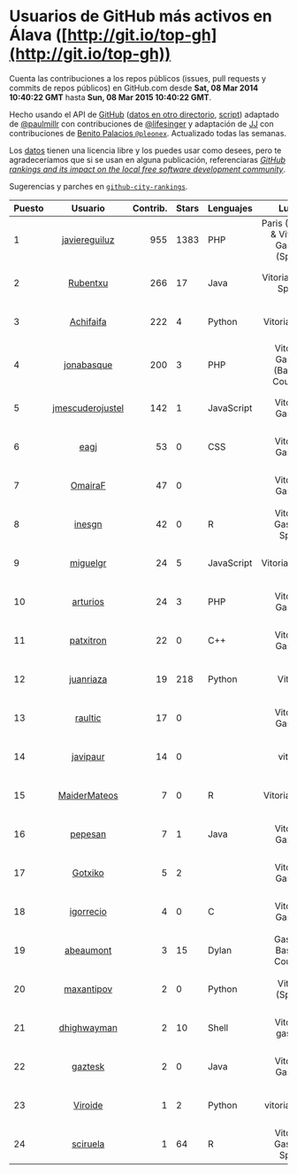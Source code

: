 # Usuarios de GitHub más activos en Álava ([http://git.io/top-gh](http://git.io/top-gh))



  Cuenta las contribuciones a los repos públicos (issues, pull requests y commits de repos públicos) en GitHub.com desde  **Sat, 08 Mar 2014 10:40:22 GMT** hasta **Sun, 08 Mar 2015 10:40:22 GMT**.

  Hecho usando el API de [GitHub](http://github.com) ([datos en otro directorio](https://github.com/JJ/top-github-users-data/tree/master/data), [script](https://github.com/JJ/top-github-users)) adaptado de [@paulmillr](https://github.com/paulmillr) con contribuciones de [@lifesinger](https://github.com/lifesinger) y adaptación de [JJ](http://jj.github.io) con contribuciones de [Benito Palacios `@pleonex`](http://github.com/pleonex). Actualizado todas las semanas.

  Los [datos](https://github.com/JJ/top-github-users-data/tree/master/data) tienen una licencia libre y los puedes usar como desees, pero te agradeceríamos que si se usan en alguna publicación, referenciaras [*GitHub rankings and its impact on the local free software development community*](https://thewinnower.com/papers/github-rankings-and-its-impact-on-the-local-free-software-development-community).

  Sugerencias y parches en [`github-city-rankings`](http://github.com/JJ/github-city-rankings).


| Puesto   |  Usuario  |Contrib.| Stars | Lenguajes   |      Lugar      |  Avatar  |
|----------|:---------:|-------:|-------|-------------|:---------------:|----------|
| 1 | [javiereguiluz](https://github.com/javiereguiluz) | 955 | 1383 | PHP | Paris (France) & Vitoria-Gasteiz (Spain) | <img src='https://avatars0.githubusercontent.com/u/73419?v=3&s=64' width='64' height='64' title='Javier Eguiluz'> |
| 2 | [Rubentxu](https://github.com/Rubentxu) | 266 | 17 | Java | Vitoria (Alava, Spain) | <img src='https://avatars0.githubusercontent.com/u/604924?v=3&s=64' width='64' height='64' title='Ruben Dario'> |
| 3 | [Achifaifa](https://github.com/Achifaifa) | 222 | 4 | Python | Vitoria, Spain | <img src='https://avatars1.githubusercontent.com/u/5968349?v=3&s=64' width='64' height='64' title='Yuri Numerov'> |
| 4 | [jonabasque](https://github.com/jonabasque) | 200 | 3 | PHP | Vitoria-Gasteiz (Basque Country) | <img src='https://avatars3.githubusercontent.com/u/1707606?v=3&s=64' width='64' height='64' title='Jona'> |
| 5 | [jmescuderojustel](https://github.com/jmescuderojustel) | 142 | 1 | JavaScript | Vitoria-Gasteiz | <img src='https://avatars3.githubusercontent.com/u/4746474?v=3&s=64' width='64' height='64' title='Jesús María Escudero'> |
| 6 | [eagj](https://github.com/eagj) | 53 | 0 | CSS | Vitoria-Gasteiz | <img src='https://avatars0.githubusercontent.com/u/6786414?v=3&s=64' width='64' height='64' title='Enrique Alejandro García Jiménez'> |
| 7 | [OmairaF](https://github.com/OmairaF) | 47 | 0 |  | Vitoria-Gasteiz | <img src='https://avatars2.githubusercontent.com/u/10741516?v=3&s=64' width='64' height='64' title='Omaira'> |
| 8 | [inesgn](https://github.com/inesgn) | 42 | 0 | R | Vitoria-Gasteiz, Spain | <img src='https://avatars2.githubusercontent.com/u/7416721?v=3&s=64' width='64' height='64' title='Ines'> |
| 9 | [miguelgr](https://github.com/miguelgr) | 24 | 5 | JavaScript | Vitoria/Madrid | <img src='https://avatars3.githubusercontent.com/u/1484589?v=3&s=64' width='64' height='64' title='Miguel García'> |
| 10 | [arturios](https://github.com/arturios) | 24 | 3 | PHP | Vitoria-Gasteiz | <img src='https://avatars3.githubusercontent.com/u/1016176?v=3&s=64' width='64' height='64' title='Arturo Ríos'> |
| 11 | [patxitron](https://github.com/patxitron) | 22 | 0 | C++ | Vitoria-Gasteiz | <img src='https://avatars2.githubusercontent.com/u/6142948?v=3&s=64' width='64' height='64' title='Francisco José Lazur'> |
| 12 | [juanriaza](https://github.com/juanriaza) | 19 | 218 | Python | Vitoria | <img src='https://avatars2.githubusercontent.com/u/554079?v=3&s=64' width='64' height='64' title='Juan Riaza'> |
| 13 | [raultic](https://github.com/raultic) | 17 | 0 |  | Vitoria-Gasteiz | <img src='https://avatars1.githubusercontent.com/u/9990426?v=3&s=64' width='64' height='64' title='Raúl Pérez'> |
| 14 | [javipaur](https://github.com/javipaur) | 14 | 0 |  | vitoria | <img src='https://avatars1.githubusercontent.com/u/3490928?v=3&s=64' width='64' height='64' title='Javier Palacio'> |
| 15 | [MaiderMateos](https://github.com/MaiderMateos) | 7 | 0 | R | Vitoria, Spain | <img src='https://avatars1.githubusercontent.com/u/10981227?v=3&s=64' width='64' height='64' title='Maider Mateos'> |
| 16 | [pepesan](https://github.com/pepesan) | 7 | 1 | Java | Vitoria-Gazteiz | <img src='https://avatars2.githubusercontent.com/u/917451?v=3&s=64' width='64' height='64' title='David Vaquero'> |
| 17 | [Gotxiko](https://github.com/Gotxiko) | 5 | 2 |  | Vitoria-Gasteiz | <img src='https://avatars1.githubusercontent.com/u/416493?v=3&s=64' width='64' height='64' title='Gotzon'> |
| 18 | [igorrecio](https://github.com/igorrecio) | 4 | 0 | C | Vitoria-Gasteiz | <img src='https://avatars0.githubusercontent.com/u/5596152?v=3&s=64' width='64' height='64' title='Igor Recio'> |
| 19 | [abeaumont](https://github.com/abeaumont) | 3 | 15 | Dylan | Gasteiz, Basque Country | <img src='https://avatars3.githubusercontent.com/u/80059?v=3&s=64' width='64' height='64' title='Alfredo Beaumont'> |
| 20 | [maxantipov](https://github.com/maxantipov) | 2 | 0 | Python | Vitoria (Spain) | <img src='https://avatars0.githubusercontent.com/u/3696461?v=3&s=64' width='64' height='64' title='Maxim Antipov'> |
| 21 | [dhighwayman](https://github.com/dhighwayman) | 2 | 10 | Shell | Vitoria-gasteiz | <img src='https://avatars2.githubusercontent.com/u/72442?v=3&s=64' width='64' height='64' title='David Santamaria'> |
| 22 | [gaztesk](https://github.com/gaztesk) | 2 | 0 | Java | Vitoria-Gasteiz | <img src='https://avatars0.githubusercontent.com/u/2839170?v=3&s=64' width='64' height='64' title='gaztesk'> |
| 23 | [Viroide](https://github.com/Viroide) | 1 | 2 | Python | vitoria, spain | <img src='https://avatars3.githubusercontent.com/u/713362?v=3&s=64' width='64' height='64' title='Viroide'> |
| 24 | [sciruela](https://github.com/sciruela) | 1 | 64 | R | Vitoria-Gasteiz, Spain | <img src='https://avatars0.githubusercontent.com/u/685716?v=3&s=64' width='64' height='64' title='Sergio Ciruela'> |
